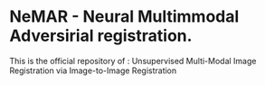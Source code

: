 # NeMAR - Neural Multimmodal Adversirial registration.
This is the official repository of : Unsupervised Multi-Modal Image Registration via Image-to-Image Registration
